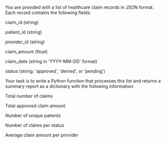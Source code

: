 You are provided with a list of healthcare claim records in JSON format. Each record contains the following fields:

claim_id (string)

patient_id (string)

provider_id (string)

claim_amount (float)

claim_date (string in 'YYYY-MM-DD' format)

status (string: 'approved', 'denied', or 'pending')

Your task is to write a Python function that processes this list and returns a summary report as a dictionary with the following information:

Total number of claims

Total approved claim amount

Number of unique patients

Number of claims per status

Average claim amount per provider

